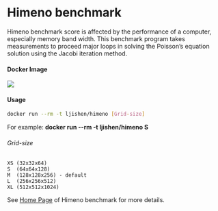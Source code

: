 # Himeno benchmarkHimeno benchmark score is affected by the performance of a computer, especially memory band width. This benchmark program takes measurements to proceed major loops in solving the Poisson’s equation solution using the Jacobi iteration method.#### Docker Image[![](https://images.microbadger.com/badges/image/ljishen/himeno.svg)](http://microbadger.com/images/ljishen/himeno "Get your own image badge on microbadger.com")#### Usage```bashdocker run --rm -t ljishen/himeno [Grid-size]```For example: **docker run --rm -t ljishen/himeno S**###### Grid-size```XS (32x32x64)S  (64x64x128)M  (128x128x256) - defaultL  (256x256x512)XL (512x512x1024)```See [Home Page](http://accc.riken.jp/en/supercom/himenobmt/) of Himeno benchmark for more details.